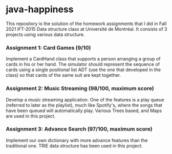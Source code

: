 # java-happiness

This repository is the solution of the homework assignments that I did in Fall 2021 IFT-2015 Data structure class at Université de Montréal. It consists of 3 projects using various data structure. 

### Assignment 1: Card Games (9/10)

Implement a CardHand class that supports a person arranging a group of cards in his or her hand. The simulator should represent the sequence of cards using a single positional list ADT (use the one that developed in the class) so that cards of the same suit are kept together.


### Assignment 2: Music Streaming (98/100, maximum score)

Develop a music streaming application. One of the features is a play queue (referred to later as the playlist), much like Spotify's, where the songs that have been queued will automatically play. Various Trees based, and Maps are used in this project.

### Assignment 3: Advance Search (97/100, maximum score)

Implement our own dictionary with more advance features than the traditional one. TRIE data structure has been used in this project.
